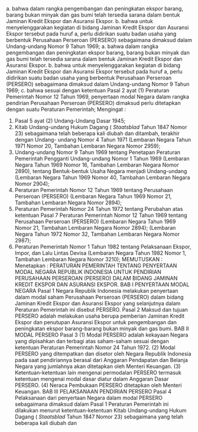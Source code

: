  a. bahwa dalam rangka pengembangan dan peningkatan ekspor barang, barang bukan minyak dan gas bumi telah tersedia sarana dalam bentuk Jaminan Kredit Ekspor dan Asuransi Ekspor. b. bahwa untuk menyelenggarakan kegiatan di bidang Jaminan Kredit Ekspor dan Asuransi Ekspor tersebut pada huruf a, perlu didirikan suatu badan usaha yang berbentuk Perusahaan Perseroan (PERSERO) sebagaimana dimaksud dalam Undang-undang Nomor 9 Tahun 1969; a. bahwa dalam rangka pengembangan dan peningkatan ekspor barang, barang bukan minyak dan gas bumi telah tersedia sarana dalam bentuk Jaminan Kredit Ekspor dan Asuransi Ekspor. b. bahwa untuk menyelenggarakan kegiatan di bidang Jaminan Kredit Ekspor dan Asuransi Ekspor tersebut pada huruf a, perlu didirikan suatu badan usaha yang berbentuk Perusahaan Perseroan (PERSERO) sebagaimana dimaksud dalam Undang-undang Nomor 9 Tahun 1969;
c. bahwa sesuai dengan ketentuan Pasal 2 ayat (1) Peraturan Pemerintah Nomor 12 Tahun 1969, penyertaan modal Negara dalam rangka pendirian Perusahaan Perseroan (PERSERO) dimaksud perlu ditetapkan dengan suatu Peraturan Pemerintah;
Mengingat :

1. Pasal 5 ayat (2) Undang-Undang Dasar 1945;
2. Kitab Undang-undang Hukum Dagang ( _Staatsblad_ Tahun 1847 Nomor 23) sebagaimana telah beberapa kali diubah dan ditambah, terakhir dengan Undang- undang Nomor 4 Tahun 1971 (Lembaran Negara Tahun 1971 Nomor 20, Tambahan Lembaran Negara Nomor 2959);
3. Undang-undang Nomor 9 Tahun 1969 tentang Penetapan Peraturan Pemerintah Pengganti Undang-undang Nomor 1 Tahun 1969 (Lembaran Negara Tahun 1969 Nomor 16, Tambahan Lembaran Negara Nomor 2890), tentang Bentuk-bentuk Usaha Negara menjadi Undang-undang (Lembaran Negara Tahun 1969 Nomor 40, Tambahan Lembaran Negara Nomor 2904);
4. Peraturan Pemerintah Nomor 12 Tahun 1969 tentang Perusahaan Perseroan (PERSERO) (Lembaran Negara Tahun 1969 Nomor 21, Tambahan Lembaran Negara Nomor 2894);
5. Peraturan Pemerintah Nomor 24 Tahun 1972 tentang Perubahan atas ketentuan Pasal 7 Peraturan Pemerintah Nomor 12 Tahun 1969 tentang Perusahaan Perseroan (PERSERO) (Lembaran Negara Tahun 1969 Nomor 21, Tambahan Lembaran Negara Nomor 2894); (Lembaran Negara Tahun 1972 Nomor 32, Tambahan Lembaran Negara Nomor 2987);
6. Peraturan Pemerintah Nomor 1 Tahun 1982 tentang Pelaksanaan Ekspor, Impor, dan Lalu Lintas Devisa (Lembaran Negara Tahun 1982 Nomor 1, Tambahan Lembaran Negara Nomor 3210);
MEMUTUSKAN :
 Menetapkan : PERATURAN PEMERINTAH TENTANG PENYERTAAN MODAL NEGARA REPUBLIK INDONESIA UNTUK PENDIRIAN PERUSAHAAN PERSEROAN (PERSERO) DALAM BIDANG JAMINAN KREDIT EKSPOR DAN ASURANSI EKSPOR. BAB I PENYERTAAN MODAL NEGARA Pasal 1 Negara Republik Indonesia melakukan penyertaan dalam modal saham Perusahaan Perseroan (PERSERO) dalam bidang Jaminan Kredit Ekspor dan Asuransi Ekspor yang selanjutnya dalam Peraturan Pemerintah ini disebut PERSERO. Pasal 2 Maksud dan tujuan PERSERO adalah melakukan usaha berupa pemberian Jaminan Kredit Ekspor dan penutupan Asuransi Ekspor untuk pengembangan dan peningkatan ekspor barang-barang bukan minyak dan gas bumi. BAB II MODAL PERSERO Pasal 3 (1) Modal PERSERO adalah kekayaan Negara yang dipisahkan dan terbagi atas saham-saham sesuai dengan ketentuan Peraturan Pemerintah Nomor 24 Tahun 1972. (2) Modal PERSERO yang ditempatkan dan disetor oleh Negara Republik Indonesia pada saat pendiriannya berasal dari Anggaran Pendapatan dan Belanja Negara yang jumlahnya akan ditetapkan oleh Menteri Keuangan. (3) Ketentuan-ketentuan lain mengenai permodalan PERSERO termasuk ketentuan mengenai modal dasar diatur dalam Anggaran Dasar PERSERO. (4) Neraca Pembukaan PERSERO ditetapkan oleh Menteri Keuangan. BAB III PELAKSANAAN PENDIRIAN PERSERO Pasal 4 Pelaksanaan dari penyertaan Negara dalam modal PERSERO sebagaimana dimaksud dalam Pasal 1 Peraturan Pemerintah ini dilakukan menurut ketentuan-ketentuan Kitab Undang-undang Hukum Dagang ( _Staatsblad_ Tahun 1847 Nomor 23) sebagaimana yang telah beberapa kali diubah dan